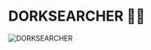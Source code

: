 # DORKSEARCHER 👨‍💻
![DORKSEARCHER](https://user-images.githubusercontent.com/117610367/217862699-6daf8741-97ec-4e2d-a79b-b2314173800a.jpg)
